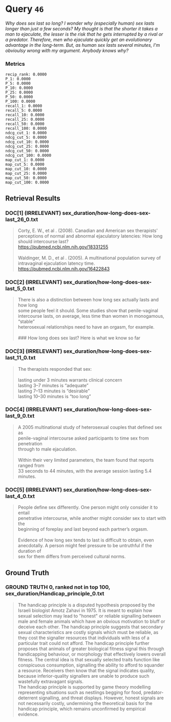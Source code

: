 # Query `46`

*Why does sex last so long?
I wonder why (especially human) sex lasts longer than just a few seconds?
My thought is that the shorter it takes a man to ejaculate, the lesser is the risk that he gets interrupted by a rival or a predator. Therefore, men who ejaculate quickly get an evolutionary advantage in the long-term.
But, as human sex lasts several minutes, I'm obvioulsy wrong with my argument. Anybody knows why?*

### Metrics

```
recip_rank: 0.0000
P_1: 0.0000
P_5: 0.0000
P_10: 0.0000
P_25: 0.0000
P_50: 0.0000
P_100: 0.0000
recall_1: 0.0000
recall_5: 0.0000
recall_10: 0.0000
recall_25: 0.0000
recall_50: 0.0000
recall_100: 0.0000
ndcg_cut_1: 0.0000
ndcg_cut_5: 0.0000
ndcg_cut_10: 0.0000
ndcg_cut_25: 0.0000
ndcg_cut_50: 0.0000
ndcg_cut_100: 0.0000
map_cut_1: 0.0000
map_cut_5: 0.0000
map_cut_10: 0.0000
map_cut_25: 0.0000
map_cut_50: 0.0000
map_cut_100: 0.0000
```

## Retrieval Results

### DOC[1] (IRRELEVANT) sex_duration/how-long-does-sex-last_26_0.txt
> Corty, E. W.,  et al . (2008). Canadian and American sex therapists' perceptions of normal and abnormal ejaculatory latencies: How long should intercourse last?    <br>https://pubmed.ncbi.nlm.nih.gov/18331255<br><br>   Waldinger, M. D.,  et al . (2005). A multinational population survey of intravaginal ejaculation latency time.    <br>https://pubmed.ncbi.nlm.nih.gov/16422843

### DOC[2] (IRRELEVANT) sex_duration/how-long-does-sex-last_5_0.txt
> There is also a distinction between how long sex actually lasts and how long<br>some people feel it should. Some  studies  show that penile-vaginal<br>intercourse lasts, on average, less time than women in monogamous, “stable”<br>heterosexual relationships need to have an orgasm, for example.<br><br>###  How long does sex last? Here is what we know so far

### DOC[3] (IRRELEVANT) sex_duration/how-long-does-sex-last_11_0.txt
> The therapists responded that sex:<br><br>   lasting under 3 minutes warrants clinical concern <br>   lasting 3–7 minutes is “adequate” <br>   lasting 7–13 minutes is “desirable” <br>   lasting 10–30 minutes is “too long”

### DOC[4] (IRRELEVANT) sex_duration/how-long-does-sex-last_9_0.txt
> A  2005 multinational study  of heterosexual couples that defined sex as<br>penile-vaginal intercourse asked participants to time sex from penetration<br>through to male ejaculation.<br><br>Within their very limited parameters, the team found that reports ranged from<br>33 seconds to 44 minutes, with the average session lasting 5.4 minutes.

### DOC[5] (IRRELEVANT) sex_duration/how-long-does-sex-last_4_0.txt
> People define sex differently. One person might only consider it to entail<br>penetrative intercourse, while another might consider sex to start with the<br>beginning of foreplay and last beyond each partner’s orgasm.<br><br>Evidence of how long sex tends to last is difficult to obtain, even<br>anecdotally. A person might feel pressure to be untruthful if the duration of<br>sex for them differs from perceived cultural norms.


## Ground Truth

### GROUND TRUTH 0, ranked not in top 100, sex_duration/Handicap_principle_0.txt
> The handicap principle is a disputed hypothesis proposed by the Israeli biologist Amotz Zahavi in 1975. It is meant to explain how sexual selection may lead to "honest" or reliable signalling between male and female animals which have an obvious motivation to bluff or deceive each other. The handicap principle suggests that secondary sexual characteristics are costly signals which must be reliable, as they cost the signaller resources that individuals with less of a particular trait could not afford. The handicap principle further proposes that animals of greater biological fitness signal this through handicapping behaviour, or morphology that effectively lowers overall fitness. The central idea is that sexually selected traits function like conspicuous consumption, signalling the ability to afford to squander a resource. Receivers then know that the signal indicates quality, because inferior-quality signallers are unable to produce such wastefully extravagant signals.<br>The handicap principle is supported by game theory modelling representing situations such as nestlings begging for food, predator-deterrent signalling, and threat displays. However, honest signals are not necessarily costly, undermining the theoretical basis for the handicap principle, which remains unconfirmed by empirical evidence.
